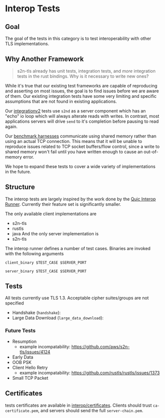 # Interop Tests
## Goal
The goal of the tests in this category is to test interoperability with other TLS implementations. 

## Why Another Framework
> s2n-tls already has unit tests, integration tests, and _more_ integration tests in the rust bindings. Why is it necessary to write new ones?

While it's true that our existing test frameworks are capable of reproducing and asserting on most issues, the goal is to find issues before we are aware of them. Our existing integration tests have some very limiting and specific assumptions that are not found in existing applications.

Our [integrationv2](../integrationv2/README.md) tests use `s2nd` as a server component which has an "echo" io loop which will always alterate reads with writes. In contrast, most applications servers will drive `send` to it's completion before pausing to read again.

Our [benchmark harnesses](../../bindings/rust/bench/README.md) communicate using shared memory rather than using an actual TCP connection. This means that it will be unable to reproduce issues related to TCP socket buffers/flow control, since a write to shared memory won't fail until you have written enough to cause an out-of-memory error.

We hope to expand these tests to cover a wide variety of implementations in the future.

## Structure
The interop tests are largely inspired by the work done by the [Quic Interop Runner](https://interop.seemann.io). Currently their feature set is significantly smaller.

The only available client implementations are
- s2n-tls
- rustls
- java
And the only server implementation is
- s2n-tls

The interop runner defines a number of test cases. Binaries are invoked with the following arguments
```
client_binary $TEST_CASE $SERVER_PORT
```
```
server_binary $TEST_CASE $SERVER_PORT
```

## Tests
All tests currently use TLS 1.3. Acceptable cipher suites/groups are not specified

- Handshake (`handshake`): 
- Large Data Download (`large_data_download`): 

### Future Tests

- Resumption
    - example incompatability: https://github.com/aws/s2n-tls/issues/4124
- Early Data
- OOB PSK
- Client Hello Retry
    - example incompatability: https://github.com/rustls/rustls/issues/1373
- Small TCP Packet

## Certificates

tests certificates are available in [interop/certificates](certificates). Clients should trust `ca-certificate.pem`, and servers should send the full `server-chain.pem`.
